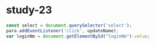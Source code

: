 # study-23
```javascript
const select = document.querySelector('select');
para.addEventListener('click', updateName);
var loginNm = document.getElementById("loginNm").value;
```

